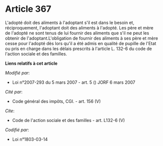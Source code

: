 # Article 367

L'adopté doit des aliments à l'adoptant s'il est dans le besoin et, réciproquement, l'adoptant doit des aliments à l'adopté.
Les père et mère de l'adopté ne sont tenus de lui fournir des aliments que s'il ne peut les obtenir de
l'adoptant.L'obligation de fournir des aliments à ses père et mère cesse pour l'adopté dès lors qu'il a été admis en qualité
de pupille de l'Etat ou pris en charge dans les délais prescrits à l'article L. 132-6 du code de l'action sociale et des
familles.

**Liens relatifs à cet article**

_Modifié par_:

  - Loi n°2007-293 du 5 mars 2007 - art. 5 () JORF 6 mars 2007

_Cité par_:

  - Code général des impôts, CGI. - art. 156 (V)

_Cite_:

  - Code de l'action sociale et des familles - art. L132-6 (V)

_Codifié par_:

  - Loi n°1803-03-14
